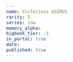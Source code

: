 ```yaml
---
name: Victorious AGIMUS
rarity: 5
series: low
memory_alpha:
bigbook_tier: -1
in_portal: true
date:
published: true
---
```



